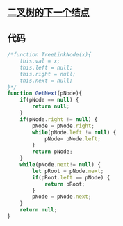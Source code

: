 ## [二叉树的下一个结点](https://www.nowcoder.com/practice/9023a0c988684a53960365b889ceaf5e?tpId=13&tqId=11210&rp=3&ru=%2Fta%2Fcoding-interviews&qru=%2Fta%2Fcoding-interviews%2Fquestion-ranking&tPage=3)

## 代码
```js
/*function TreeLinkNode(x){
    this.val = x;
    this.left = null;
    this.right = null;
    this.next = null;
}*/
function GetNext(pNode){
    if(pNode == null) {
        return null;
    }
    if(pNode.right != null) {
        pNode = pNode.right;
        while(pNode.left != null) {
            pNode= pNode.left;
        }
        return pNode;
    }
    while(pNode.next!= null) {
        let pRoot = pNode.next;
        if(pRoot.left == pNode) {
            return pRoot;
        }
        pNode = pNode.next;
    }
    return null;
}
```